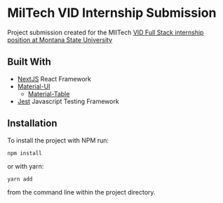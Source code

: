 # MilTech VID Internship Submission
Project submission created for the MIlTech [VID Full Stack internship position at Montana State University](https://virtualindustryday.org/internship.html)


## Built With
* [NextJS](https://nextjs.org) React Framework
* [Material-UI](https://material-ui.com)
    - [Material-Table](https://material-table.com/)
* [Jest](https://jestjs.io) Javascript Testing Framework

## Installation
To install the project with NPM run:
 
```npm install``` 

or with yarn:

 ```yarn add``` 
 
 from the command line within the project directory.

